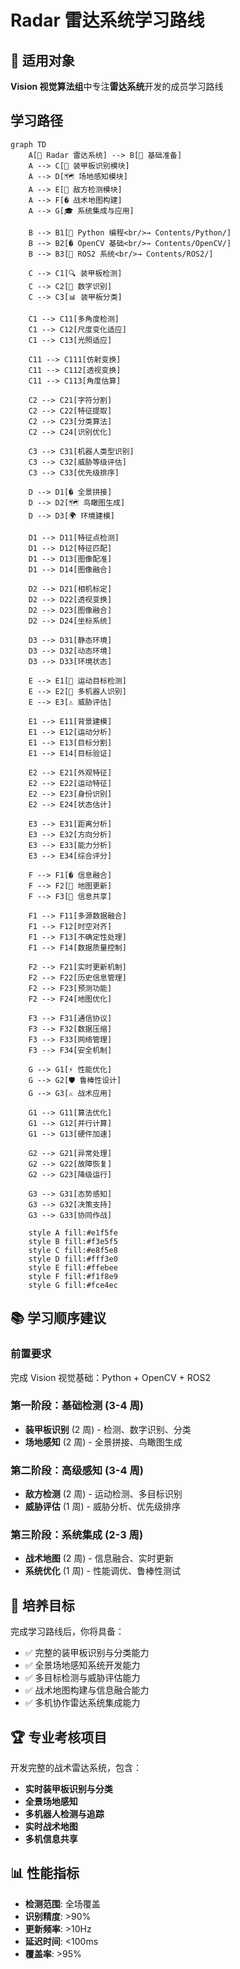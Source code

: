 # Radar 雷达系统学习路线

## 📡 适用对象

**Vision 视觉算法组**中专注**雷达系统**开发的成员学习路线

## 学习路径

```mermaid
graph TD
    A[📡 Radar 雷达系统] --> B[🔰 基础准备]
    A --> C[🎯 装甲板识别模块]
    A --> D[🗺️ 场地感知模块]
    A --> E[🎯 敌方检测模块]
    A --> F[�️ 战术地图构建]
    A --> G[🎓 系统集成与应用]

    B --> B1[📄 Python 编程<br/>→ Contents/Python/]
    B --> B2[� OpenCV 基础<br/>→ Contents/OpenCV/]
    B --> B3[🤖 ROS2 系统<br/>→ Contents/ROS2/]

    C --> C1[🔍 装甲板检测]
    C --> C2[🔢 数字识别]
    C --> C3[📊 装甲板分类]

    C1 --> C11[多角度检测]
    C1 --> C12[尺度变化适应]
    C1 --> C13[光照适应]

    C11 --> C111[仿射变换]
    C11 --> C112[透视变换]
    C11 --> C113[角度估算]

    C2 --> C21[字符分割]
    C2 --> C22[特征提取]
    C2 --> C23[分类算法]
    C2 --> C24[识别优化]

    C3 --> C31[机器人类型识别]
    C3 --> C32[威胁等级评估]
    C3 --> C33[优先级排序]

    D --> D1[�️ 全景拼接]
    D --> D2[🗺️ 鸟瞰图生成]
    D --> D3[🌍 环境建模]

    D1 --> D11[特征点检测]
    D1 --> D12[特征匹配]
    D1 --> D13[图像配准]
    D1 --> D14[图像融合]

    D2 --> D21[相机标定]
    D2 --> D22[透视变换]
    D2 --> D23[图像融合]
    D2 --> D24[坐标系统]

    D3 --> D31[静态环境]
    D3 --> D32[动态环境]
    D3 --> D33[环境状态]

    E --> E1[🎯 运动目标检测]
    E --> E2[🤖 多机器人识别]
    E --> E3[⚠️ 威胁评估]

    E1 --> E11[背景建模]
    E1 --> E12[运动分析]
    E1 --> E13[目标分割]
    E1 --> E14[目标验证]

    E2 --> E21[外观特征]
    E2 --> E22[运动特征]
    E2 --> E23[身份识别]
    E2 --> E24[状态估计]

    E3 --> E31[距离分析]
    E3 --> E32[方向分析]
    E3 --> E33[能力分析]
    E3 --> E34[综合评分]

    F --> F1[� 信息融合]
    F --> F2[🔄 地图更新]
    F --> F3[📡 信息共享]

    F1 --> F11[多源数据融合]
    F1 --> F12[时空对齐]
    F1 --> F13[不确定性处理]
    F1 --> F14[数据质量控制]

    F2 --> F21[实时更新机制]
    F2 --> F22[历史信息管理]
    F2 --> F23[预测功能]
    F2 --> F24[地图优化]

    F3 --> F31[通信协议]
    F3 --> F32[数据压缩]
    F3 --> F33[网络管理]
    F3 --> F34[安全机制]

    G --> G1[⚡ 性能优化]
    G --> G2[🛡️ 鲁棒性设计]
    G --> G3[⚔️ 战术应用]

    G1 --> G11[算法优化]
    G1 --> G12[并行计算]
    G1 --> G13[硬件加速]

    G2 --> G21[异常处理]
    G2 --> G22[故障恢复]
    G2 --> G23[降级运行]

    G3 --> G31[态势感知]
    G3 --> G32[决策支持]
    G3 --> G33[协同作战]

    style A fill:#e1f5fe
    style B fill:#f3e5f5
    style C fill:#e8f5e8
    style D fill:#fff3e0
    style E fill:#ffebee
    style F fill:#f1f8e9
    style G fill:#fce4ec
```

## 📚 学习顺序建议

### 前置要求

完成 Vision 视觉基础：Python + OpenCV + ROS2

### 第一阶段：基础检测 (3-4 周)

- **装甲板识别** (2 周) - 检测、数字识别、分类
- **场地感知** (2 周) - 全景拼接、鸟瞰图生成

### 第二阶段：高级感知 (3-4 周)

- **敌方检测** (2 周) - 运动检测、多目标识别
- **威胁评估** (1 周) - 威胁分析、优先级排序

### 第三阶段：系统集成 (2-3 周)

- **战术地图** (2 周) - 信息融合、实时更新
- **系统优化** (1 周) - 性能调优、鲁棒性测试

## 🎯 培养目标

完成学习路线后，你将具备：

- ✅ 完整的装甲板识别与分类能力
- ✅ 全景场地感知系统开发能力
- ✅ 多目标检测与威胁评估能力
- ✅ 战术地图构建与信息融合能力
- ✅ 多机协作雷达系统集成能力

## 🏆 专业考核项目

开发完整的战术雷达系统，包含：

- **实时装甲板识别与分类**
- **全景场地感知**
- **多机器人检测与追踪**
- **实时战术地图**
- **多机信息共享**

## 📊 性能指标

- **检测范围**: 全场覆盖
- **识别精度**: >90%
- **更新频率**: >10Hz
- **延迟时间**: <100ms
- **覆盖率**: >95%
